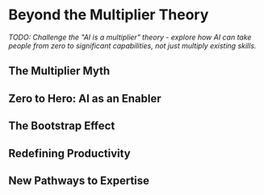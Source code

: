 # Beyond the Multiplier Theory

*TODO: Challenge the "AI is a multiplier" theory - explore how AI can take people from zero to significant capabilities, not just multiply existing skills.*

## The Multiplier Myth

## Zero to Hero: AI as an Enabler

## The Bootstrap Effect

## Redefining Productivity

## New Pathways to Expertise
